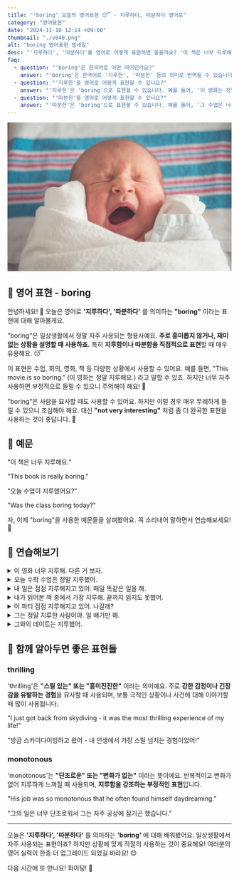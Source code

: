```yaml
---
title: "'boring' 오늘의 영어표현 😴 - 지루하다, 따분하다 영어로"
category: "영어표현"
date: "2024-11-10 12:14 +09:00"
thumbnail: "./v040.png"
alt: "boring 영어표현 썸네일"
desc: "'지루하다', '따분하다'를 영어로 어떻게 표현하면 좋을까요? '이 책은 너무 지루해요.', '오늘 수업이 지루했어요?' 등을 영어로 표현하는 법을 배워봅시다. 다양한 예문을 통해서 연습하고 본인의 표현으로 만들어 보세요."
faq:
  - question: "'boring'은 한국어로 어떤 의미인가요?"
    answer: "'boring'은 한국어로 '지루한', '따분한' 등의 의미로 번역될 수 있습니다. 주로 어떤 것이 흥미를 끌지 못할 때 사용됩니다."
  - question: "'지루한'을 영어로 어떻게 표현할 수 있나요?"
    answer: "'지루한'은 'boring'으로 표현할 수 있습니다. 예를 들어, '이 영화는 정말 지루해'는 'This movie is really boring'으로 말할 수 있습니다."
  - question: "'따분한'을 영어로 어떻게 표현할 수 있나요?"
    answer: "'따분한'은 'boring'으로 표현할 수 있습니다. 예를 들어, '그 수업은 너무 따분해'는 'That class is so boring'으로 말할 수 있습니다."
---
```


![하품하고 있는 아기](./v040-1.jpg)

## 🌟 영어 표현 - boring

안녕하세요! 👋 오늘은 영어로 **'지루하다', '따분하다'** 를 의미하는 **"boring"** 이라는 표현에 대해 알아볼게요.

"boring"은 일상생활에서 정말 자주 사용되는 형용사예요. **주로 흥미롭지 않거나, 재미없는 상황을 설명할 때 사용하죠.** 특히 **지루함이나 따분함을 직접적으로 표현**할 때 매우 유용해요. 😴

이 표현은 수업, 회의, 영화, 책 등 다양한 상황에서 사용할 수 있어요. 예를 들면, "This movie is so boring." (이 영화는 정말 지루해요.) 라고 말할 수 있죠. 하지만 너무 자주 사용하면 부정적으로 들릴 수 있으니 주의해야 해요! 🤫

"boring"은 사람을 묘사할 때도 사용할 수 있어요. 하지만 이럴 경우 매우 무례하게 들릴 수 있으니 조심해야 해요. 대신 **"not very interesting"** 처럼 좀 더 완곡한 표현을 사용하는 것이 좋답니다. 🤝

<script async src="https://pagead2.googlesyndication.com/pagead/js/adsbygoogle.js?client=ca-pub-1465612013356152"
     crossorigin="anonymous"></script>
<!-- engple-horizontal-ad -->

<ins class="adsbygoogle"
     style="display:block"
     data-ad-client="ca-pub-1465612013356152"
     data-ad-slot="2106896038"
     data-ad-format="auto"
     data-full-width-responsive="true"></ins>

<script>
     (adsbygoogle = window.adsbygoogle || []).push({});
</script>

## 📖 예문

"이 책은 너무 지루해요."

"This book is really boring."

"오늘 수업이 지루했어요?"

"Was the class boring today?"

자, 이제 "boring"을 사용한 예문들을 살펴봤어요. 꼭 소리내어 말하면서 연습해보세요! 🚀

## 💬 연습해보기

<details>
<summary>이 영화 너무 지루해. 다른 거 보자.</summary>
<span>This movie is so boring. Let's watch something else.</span>
</details>

<details>
<summary>오늘 수학 수업은 정말 지루했어.</summary>
<span>Math class was super boring today.</span>
</details>

<details>
<summary>내 일은 점점 지루해지고 있어. 매일 똑같은 일을 해.</summary>
<span>My job is getting really boring. I do the same thing every single day.</span>
</details>

<details>
<summary>내가 읽어본 책 중에서 가장 지루해. 끝까지 읽지도 못했어.</summary>
<span>That's the most boring book I've ever read. I couldn't even finish it.</span>
</details>

<details>
<summary>이 파티 점점 지루해지고 있어. 나갈래?</summary>
<span>This party's getting boring. Wanna head out?</span>
</details>

<details>
<summary>그는 정말 지루한 사람이야. 일 얘기만 해.</summary>
<span>He's such a boring person. All he talks about is work.</span>
</details>

<details>
<summary>그와의 데이트는 지루했어.</summary>
<span>Dating him was boring.</span>
</details>

## 🤝 함께 알아두면 좋은 표현들

### thrilling

'thrilling'은 **"스릴 있는" 또는 "흥미진진한"** 이라는 의미예요. 주로 **강한 감정이나 긴장감을 유발하는 경험**을 묘사할 때 사용되며, 보통 극적인 상황이나 사건에 대해 이야기할 때 많이 사용됩니다.

"I just got back from skydiving - it was the most thrilling experience of my life!"

"방금 스카이다이빙하고 왔어 - 내 인생에서 가장 스릴 넘치는 경험이었어!"

### monotonous

'monotonous'는 **"단조로운" 또는 "변화가 없는"** 이라는 뜻이에요. 반복적이고 변화가 없어 지루하게 느껴질 때 사용되며, **지루함을 강조하는 부정적인 표현**입니다.

"His job was so monotonous that he often found himself daydreaming."

"그의 일은 너무 단조로워서 그는 자주 공상에 잠기곤 했습니다."

---

오늘은 **'지루하다', '따분하다'** 를 의미하는 **'boring'** 에 대해 배워봤어요. 일상생활에서 자주 사용되는 표현이죠? 하지만 상황에 맞게 적절히 사용하는 것이 중요해요! 여러분의 영어 실력이 한층 더 업그레이드 되었길 바라요! 😊

다음 시간에 또 만나요! 화이팅! 💪
